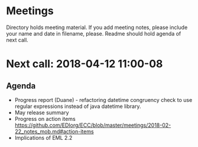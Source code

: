 # Meetings

Directory holds meeting material. If you add meeting notes, please include your name and date in filename, please.  Readme should hold agenda of next call.

# Next call: 2018-04-12 11:00-08
## Agenda
* Progress report (Duane) - refactoring datetime congruency check to use regular expressions instead of java datetime library.
* May release summary 
* Progress on action items https://github.com/EDIorg/ECC/blob/master/meetings/2018-02-22_notes_mob.md#action-items
* Implications of EML 2.2



